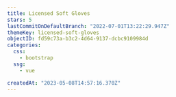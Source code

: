 ```yaml
---
title: Licensed Soft Gloves
stars: 5
lastCommitOnDefaultBranch: "2022-07-01T13:22:29.947Z"
themeKey: licensed-soft-gloves
objectID: fd59c73a-b3c2-4d64-9137-dcbc9109984d
categories:
  css:
    - bootstrap
  ssg:
    - vue

createdAt: "2023-05-08T14:57:16.370Z"
---
```

